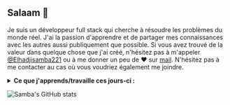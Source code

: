 ## Salaam 👋
Je suis un développeur full stack qui cherche à résoudre les problèmes du monde réel. J'ai la passion d'apprendre et de partager mes connaissances avec les autres aussi publiquement que possible. 
Si vous avez trouvé de la valeur dans quelque chose que j'ai créé, n'hésitez pas à m'appeler [@Elhadjisamba221](https://twitter.com/Elhadjisamba221/) ou à me donner un peu de ♥ sur [mail](mailto:baelhadjisamba40@gmail.com). N'hésitez pas à me contacter au cas où vous voudriez également me joindre.

<details>
 <summary><strong>Ce que j'apprends/travaille ces jours-ci :</strong></summary>
   - PHP avancé <br/>
   - JAVA <br/>
   - Angular <br/>
   - Laravel <br/>
   - Devops <br/>
   - React JS
</details>

![Samba's GitHub stats](https://github-readme-stats.vercel.app/api?username=Sambaba097v&show_icons=true&hide=["prs","issues","contribs"])
